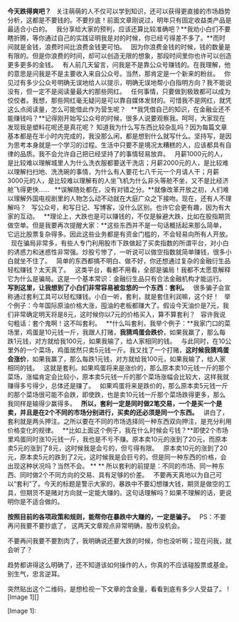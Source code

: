 **今天跌得爽吧？**
 
关注萌萌的人不仅可以学到知识，还可以获得更直接的市场趋势分析，这都是不要钱的。不要抄底！前面文章刚说过，明年只有固定收益类产品是最适合小白的。
 
我分享给大家的预判，应该还算比较准确吧？**我劝小白们不要瞎折腾，等你通过自己的实践证明我是对的时候，你已经亏得差不多了。**而时间就是金钱，浪费时间比浪费金钱更可怕。
 
因为你浪费金钱的时候，钱的数量是有限的。但是你浪费的时间，却可以创造无限的想象，那段时间里你也许可以创造更多更多的金钱。
 
有人前几天留言，问我是不是靠公众号赚钱的。在我理解，他的意思是问我是不是主要收入来自公众号。当然，那肯定是一个新来的粉丝。
 
你见过有多少公众号明确无误地给人以提示，明确无误地帮小白指明方向？我不能说没有，但一定不是阅读量最大的那些网红。
 
任何事情，只要做到极致都可以成为佼佼者。我想，那些网红毫无疑问是可以靠自媒体发财的。可惜我不是网红，就凭这么点阅读量，怎么可能借此作为营生呢？
 
**我凭借自己的知识，在金融业还不能赚钱吗？**记得刚开始写公众号的时候，很多人说要观察我。呵呵，大家现在发现我是塑料花呢还是真花呢？
知道我为什么写东西比较杂乱吗？因为每篇文章基本都是在半小时内完成的，我没那么闲，都是想到什么就写什么。坚持写，是因为思考本身就是一个学习的过程。生活中只要不是境况太糟糕的人，应该都具有自律的品质。我不会允许自己把已经坚持了的事情轻易放弃。
 
月薪1000元的人，是比较难以理解城里人为什么洗衣服都要送干洗店；月薪2000元的人，是比较难以理解扫扫地、洗洗碗的事情，为什么有人要花七八千元一个月请人干；月薪3000元的人，是比较难以理解有的人坐飞机为什么非头等舱不坐，又不是比经济舱飞得更快......
 
**误解随处都在，没有对错之分。**就像改革开放之初，人们难以理解外国电视剧里的人物怎么动不动就在大庭广众之下接吻。现在，还有人不理解吗？
 
写公众号，和写日记、写博客，没什么区别。也许它会更有趣，因为有大家的互动。
 
**理论上，大跌也是可以赚钱的，不仅是躲避大跌，比如在股指期货做空单。但是我要再次提醒大家：**这些东西并不是一句话概括起来那么简单，它远比股票复杂得多。因此这些业务都是有资金门槛的，不会轻易向所有人开放。
 
现在骗局非常多，有些人专门利用股市下跌做起了买卖指数的所谓平台，对小白的诱惑力和迷惑性非常强。炒股亏惨了，一听说可以做空指数就简单赚钱，很多小白就坐不住了。
 
简单的东西都搞不明白、做不好，你还想通过复杂的金融衍生品轻松赚钱？太天真了。
 
这类平台，看都不用看，全部是骗局！我都不太愿意解释它为什么是骗局。这是一个基本常识：金融衍生品只有合法金融机构才能运行。
 
**写到这里，让我想到了小白们非常容易被忽悠的一个东西：套利。**
 
很多骗子会宣称通过套利工具可以轻松赚钱。小白一听，套利，就是套住利润嘛，这个好！
 
举个例子：今年国际原油价格大涨，囤油的老板都赚大了。假设今天油价是7元，我们非常确定明天将是8元，这时候你以7元的价格买入，算不算套利？
 
容许我说句粗话：套个鬼啊！这不叫套利。
 
**什么叫套利，我举个例子：**我家门口的菜场里，鸡蛋是10元钱一斤，我跟人打赌，**我猜鸡蛋会跌价**，如果我赢了，那么每跌1元钱，对方就给我100元，如果我输了，给人家相同的钱。
 
与此同时，在10公里外的一个菜场，鸡蛋居然只卖5元钱一斤。我又找了一个打赌，**这时候我猜鸡蛋会涨价**，如果我赢了，那么每跌1元钱，对方就给我100元，如果我输了，给人家相同的钱。
 
这就是套利。如果鸡蛋将来是涨价的，那么原本卖10元钱一斤的那个菜场，涨幅肯定会比较小，原本卖5元钱一斤的那个菜场涨幅会比较大，这样我就赚得多亏得少，总体还是赚了。
 
如果鸡蛋将来是跌价的，那么原本卖5元钱一斤的那个菜场很可能不会跌，即使跌，也是卖10元钱一斤那个菜场跌得更多，那么我同样是输得少赢得多。
 
**所以，套利一定是同时做2笔交易，一个是买一个是卖，并且是在2个不同的市场分别进行，买卖的还必须是同一个东西。**
 
讲白了，套利就是两头押注。之所以要在不同的市场选择同一种东西双向押注，是充分利用价格变化的规律。
 
**比如上面这个例子，我在什么时候会亏钱？**即使2个市场里鸡蛋同时涨10元钱一斤，我也是不亏不赚。原本卖10元的涨到了20元，而原本卖5元的涨到了8元，这时候我是会亏的，但亏得有限。
 
原本卖10元的涨到了20元，原本卖5元的跌到了2元，这时候我是会巨亏的。但是同一种东西的价格，会出现这种状况吗？当然不会。
** **
所以套利的前提是：不同的市场、同一种东西、同时做2个不同方向的交易、具有足够的价差。
 
不要再天真地以为自己可以“套利”了。今天的标题是警示大家的，暴跌中不要幻想赚大钱，期货是做空的工具，但期货不是赌对方向就一定能大赚的。这句话理解吗？如果不理解的话，更说明你是不适合做的。
  
**按照目前的各项政策和规则，能帮你在暴跌中大赚的，一定是骗子。**
 
PS：不要再问我要不要抄底了， 这两天文章观点非常明确，股市没机会。
  
不要再问我要不要割肉了，我明确说还要大跌的时候，你也没听啊；现在问我，就会听了？
  
趋势都讲得这么明确了，还不知道该如何操作的人，你真的不应该碰股票或基金。别生气，忠言逆耳。
  
突然贴出这个二维码，是想检视一下文章的含金量，看看到底有多少人受益了。
![Image 1][]

[Image 1]: 